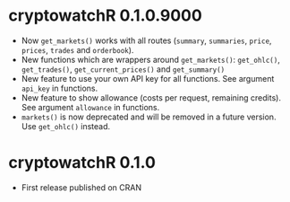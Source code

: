 # cryptowatchR 0.1.0.9000

* Now `get_markets()` works with all routes (`summary`, `summaries`, `price`, `prices`, `trades` and `orderbook`).
* New functions which are wrappers around `get_markets()`: `get_ohlc()`, `get_trades()`, `get_current_prices()` and `get_summary()`
* New feature to use your own API key for all functions. See argument `api_key` in functions.
* New feature to show allowance (costs per request, remaining credits). See argument `allowance` in functions.
* `markets()` is now deprecated and will be removed in a future version. Use `get_ohlc()` instead.

# cryptowatchR 0.1.0

* First release published on CRAN
